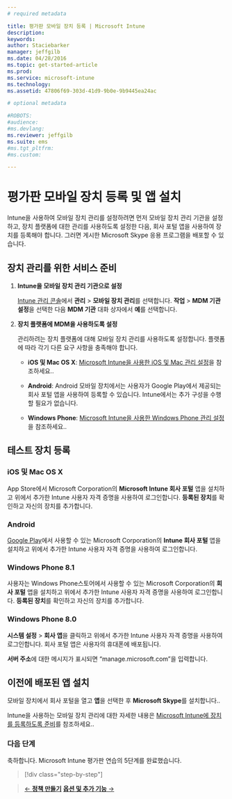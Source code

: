 ```yaml
---
# required metadata

title: 평가판 모바일 장치 등록 | Microsoft Intune
description:
keywords:
author: Staciebarker
manager: jeffgilb
ms.date: 04/28/2016
ms.topic: get-started-article
ms.prod:
ms.service: microsoft-intune
ms.technology:
ms.assetid: 47806f69-303d-41d9-9b0e-9b9445ea24ac

# optional metadata

#ROBOTS:
#audience:
#ms.devlang:
ms.reviewer: jeffgilb
ms.suite: ems
#ms.tgt_pltfrm:
#ms.custom:

---
```


# 평가판 모바일 장치 등록 및 앱 설치
Intune을 사용하여 모바일 장치 관리를 설정하려면 먼저 모바일 장치 관리 기관을 설정하고, 장치 플랫폼에 대한 관리를 사용하도록 설정한 다음, 회사 포털 앱을 사용하여 장치를 등록해야 합니다. 그러면 게시한 Microsoft Skype 응용 프로그램을 배포할 수 있습니다.

## 장치 관리를 위한 서비스 준비

1.  **Intune을 모바일 장치 관리 기관으로 설정**

    [Intune 관리 콘솔](https://manage.microsoft.com/)에서 **관리** &gt; **모바일 장치 관리**를 선택합니다. **작업** > **MDM 기관 설정**을 선택한 다음 **MDM 기관** 대화 상자에서 **예**를 선택합니다.

2.  **장치 플랫폼에 MDM을 사용하도록 설정**

    관리하려는 장치 플랫폼에 대해 모바일 장치 관리를 사용하도록 설정합니다. 플랫폼에 따라 각기 다른 요구 사항을 충족해야 합니다.

    -   **iOS 및 Mac OS X**: [Microsoft Intune을 사용한 iOS 및 Mac 관리 설정](/Intune/Deploy-Use/set-up-ios-and-mac-management-with-microsoft-intune)을 참조하세요..

    -   **Android**: Android 모바일 장치에서는 사용자가 Google Play에서 제공되는 회사 포털 앱을 사용하여 등록할 수 있습니다. Intune에서는 추가 구성을 수행할 필요가 없습니다.

    -   **Windows Phone**: [Microsoft Intune을 사용한 Windows Phone 관리 설정](/Intune/Deploy-Use/set-up-windows-phone-management-with-microsoft-intune)을 참조하세요..

## 테스트 장치 등록

### iOS 및 Mac OS X
App Store에서 Microsoft Corporation의 **Microsoft Intune 회사 포털** 앱을 설치하고 위에서 추가한 Intune 사용자 자격 증명을 사용하여 로그인합니다. **등록된 장치**를 확인하고 자신의 장치를 추가합니다.

### Android
[Google Play](http://go.microsoft.com/fwlink/p/?LinkId=386612)에서 사용할 수 있는 Microsoft Corporation의 **Intune 회사 포털** 앱을 설치하고 위에서 추가한 Intune 사용자 자격 증명을 사용하여 로그인합니다.

### Windows Phone 8.1
사용자는 Windows Phone스토어에서 사용할 수 있는 Microsoft Corporation의 **회사 포털** 앱을 설치하고 위에서 추가한 Intune 사용자 자격 증명을 사용하여 로그인합니다.  **등록된 장치**를 확인하고 자신의 장치를 추가합니다.

 ### Windows Phone 8.0
 **시스템 설정** &gt; **회사 앱**을 클릭하고 위에서 추가한 Intune 사용자 자격 증명을 사용하여 로그인합니다. 회사 포털 앱은 사용자의 휴대폰에 배포됩니다.

**서버 주소**에 대한 메시지가 표시되면 “manage.microsoft.com”을 입력합니다.


## 이전에 배포된 앱 설치
모바일 장치에서 회사 포털을 열고 **앱**을 선택한 후 **Microsoft Skype**를 설치합니다..

Intune을 사용하는 모바일 장치 관리에 대한 자세한 내용은 [Microsoft Intune에 장치를 등록하도록 준비](/Intune/deploy-use/get-ready-to-enroll-devices-in-microsoft-intune)를 참조하세요..

### 다음 단계
축하합니다. Microsoft Intune 평가판 연습의 5단계를 완료했습니다.

>[!div class="step-by-step"]

>[&larr; **정책 만들기**](.\get-started-with-a-30-day-trial-of-microsoft-intune-step-4.md)     [**옵션 및 추가 기능** &rarr;](.\get-started-with-a-30-day-trial-of-microsoft-intune-step-6.md)  


<!--HONumber=May16_HO1-->


